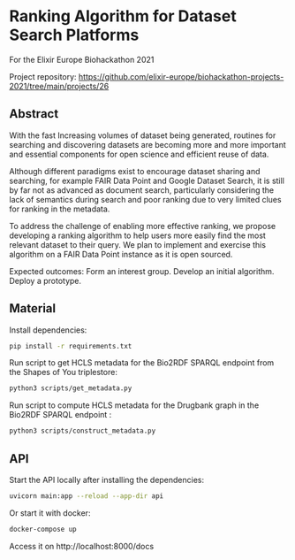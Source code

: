 # Ranking Algorithm for Dataset Search Platforms

For the Elixir Europe Biohackathon 2021 

Project repository: https://github.com/elixir-europe/biohackathon-projects-2021/tree/main/projects/26

## Abstract

With the fast Increasing volumes of dataset being generated, routines for searching and discovering datasets are becoming more and more  important and essential components for open science and efficient reuse  of data.

Although different paradigms exist to encourage dataset sharing and  searching, for example FAIR Data Point and Google Dataset Search, it is  still by far not as advanced as document search, particularly  considering the lack of semantics during search and poor ranking due to  very limited clues for ranking in the metadata.

To address the challenge of enabling more effective ranking, we  propose developing a ranking algorithm to help users more easily find  the most relevant dataset to their query. We plan to implement and  exercise this algorithm on a FAIR Data Point instance as it is open  sourced.

Expected outcomes: Form an interest group. Develop an initial algorithm. Deploy a prototype.

## Material

Install dependencies:

```bash
pip install -r requirements.txt
```

Run script to get HCLS metadata for the Bio2RDF SPARQL endpoint from the Shapes of You triplestore:

```bash
python3 scripts/get_metadata.py
```

Run script to compute HCLS metadata for the Drugbank graph in the Bio2RDF SPARQL endpoint :

```bash
python3 scripts/construct_metadata.py
```

## API

Start the API locally after installing the dependencies:

```bash
uvicorn main:app --reload --app-dir api
```

Or start it with docker:

```bash
docker-compose up
```

Access it on http://localhost:8000/docs
